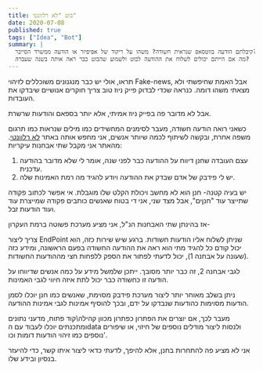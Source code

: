 ```yaml
---
title: בוט "לא רלוונטי"
date: 2020-07-08
published: true
tags: ["Idea", "Bot"]
summary: |
  קיבלתם הודעה בווטסאפ שנראית חשודה? משהו על ריקוד של אפיפיור או הודעה ממשרד הסייבר?
  מה אם הייתם יכולים לשלוח את ההודעה לבוט ולשמוע שהבוט כבר ראה אותה בשנה שעברה?
---
```


תראו, אולי יש כבר מנגנונים משוכללים לזיהוי Fake-news, אבל האמת שחיפשתי ולא מצאתי משהו דומה. כנראה שכדי לבדוק פייק ניוז טוב צריך חוקרים אנושיים שיבדקו את העובדות.

אבל לא מדובר פה בפייק ניוז אמיתי, אלא יותר בספאם והודעות שרשרת.

כשאני רואה הודעה חשודה, מעבר לסימנים המחשידים כמו מילים שנראות כמו תרגום משפה אחרת, ובקשה לשיתוף לכמה שיותר אנשים, אני מחפש אותה באתר [לא רלוונטי](https://irrelevant.org.il/). מהאתר אני מקבל שתי אבחנות עיקריות:

1.  עצם העובדה שחנן דיווח על ההודעה כבר לפני שנה, אומר לי שלא מדובר בהודעה עדכנית.
2.  יש לי פידבק של אדם שבדק את ההודעה ויודע להגיד מה רמת האמינות שלה.

יש בעיה קטנה- חנן הוא לא מחשב ויכולת הקלט שלו מוגבלת. אי אפשר לכתוב פקודה שתייצר עוד "חנןים", אבל מצד שני, אני די בטוח שאנשים כותבים פקודה שמייצרת עוד ועוד הודעות זבל.

אז בהינתן שתי האבחנות הנ"ל, אני מציע מערכת פשוטה ברמת העקרון-

צריך ליצור EndPoint שניתן לשלוח אליו הודעות חשודות. ברגע שיש שירות כזה, הוא יכול קודם כל להגיד מתי הוא ראה את ההודעה החשודה בפעם הראשונה, ומידע כזה (שעונה על אבחנה 1), יכול לדעתי לפתור את הספק ללפחות חצי מההודעות החשודות.

לגבי אבחנה 2, זה כבר יותר מסובך. ייתכן שלמשל מידע על כמה אנשים שדיווחו על הודעה זו כחשודה כבר יכול לתת איזה חיווי לגבי האמינות.

ניתן בשלב מאוחר יותר ליצור מערכת פידבק מסוימת, שאנשים כמו חנן יוכלו לסמן הודעות מסוימות כהודעות שנבדקו על ידם, ובכך להוסיף אמינות לגבי אמינות ההודעה.

מעבר לכך, אם יוצרים את הפתרון כפתרון מכוון קהילה\קוד פתוח, מדעני נתונים ומתכנתים יוכלו לעבוד עם הdata ולנסות ליצור מודלים נוספים של חיזוי, או שיפורים נוספים כמו זיהוי הודעות דומות וכו'.

אני לא מציע פה להתחרות בחנן, אלא להיפך, לדעתי כדאי ליצור איתו קשר, כדי להיעזר בנסיון ובידע שלו.
